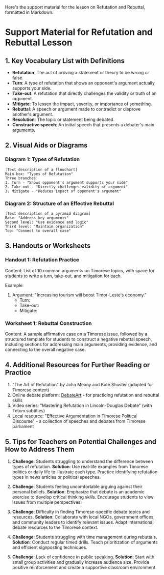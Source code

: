 Here's the support material for the lesson on Refutation and Rebuttal, formatted in Markdown:

# Support Material for Refutation and Rebuttal Lesson

## 1. Key Vocabulary List with Definitions

- **Refutation**: The act of proving a statement or theory to be wrong or false.
- **Turn**: A type of refutation that shows an opponent's argument actually supports your side.
- **Take-out**: A refutation that directly challenges the validity or truth of an argument.
- **Mitigate**: To lessen the impact, severity, or importance of something.
- **Rebuttal**: A speech or argument made to contradict or disprove another's argument.
- **Resolution**: The topic or statement being debated.
- **Constructive speech**: An initial speech that presents a debater's main arguments.

## 2. Visual Aids or Diagrams

### Diagram 1: Types of Refutation
```
[Text description of a flowchart]
Main box: "Types of Refutation"
Three branches:
1. Turn - "Shows opponent's argument supports your side"
2. Take-out - "Directly challenges validity of argument"
3. Mitigate - "Reduces impact of opponent's argument"
```

### Diagram 2: Structure of an Effective Rebuttal
```
[Text description of a pyramid diagram]
Base: "Address key arguments"
Second level: "Use evidence and logic"
Third level: "Maintain organization"
Top: "Connect to overall case"
```

## 3. Handouts or Worksheets

### Handout 1: Refutation Practice

Content: List of 10 common arguments on Timorese topics, with space for students to write a turn, take-out, and mitigation for each.

Example:
1. Argument: "Increasing tourism will boost Timor-Leste's economy."
   - Turn:
   - Take-out:
   - Mitigate:

### Worksheet 1: Rebuttal Construction

Content: A sample affirmative case on a Timorese issue, followed by a structured template for students to construct a negative rebuttal speech, including sections for addressing main arguments, providing evidence, and connecting to the overall negative case.

## 4. Additional Resources for Further Reading or Practice

1. "The Art of Refutation" by John Meany and Kate Shuster (adapted for Timorese context)
2. Online debate platform: [DebateArt](https://www.debateart.com/) - for practicing refutation and rebuttal skills
3. Video series: "Mastering Refutation in Lincoln-Douglas Debate" (with Tetum subtitles)
4. Local resource: "Effective Argumentation in Timorese Political Discourse" - a collection of speeches and debates from Timorese parliament

## 5. Tips for Teachers on Potential Challenges and How to Address Them

1. **Challenge**: Students struggling to understand the difference between types of refutation.
   **Solution**: Use real-life examples from Timorese politics or daily life to illustrate each type. Practice identifying refutation types in news articles or political speeches.

2. **Challenge**: Students feeling uncomfortable arguing against their personal beliefs.
   **Solution**: Emphasize that debate is an academic exercise to develop critical thinking skills. Encourage students to view issues from multiple perspectives.

3. **Challenge**: Difficulty in finding Timorese-specific debate topics and resources.
   **Solution**: Collaborate with local NGOs, government offices, and community leaders to identify relevant issues. Adapt international debate resources to the Timorese context.

4. **Challenge**: Students struggling with time management during rebuttals.
   **Solution**: Conduct regular timed drills. Teach prioritization of arguments and efficient signposting techniques.

5. **Challenge**: Lack of confidence in public speaking.
   **Solution**: Start with small group activities and gradually increase audience size. Provide positive reinforcement and create a supportive classroom environment.